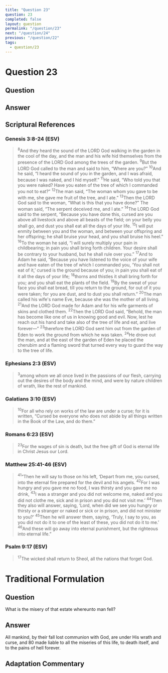 ```yaml
---
title: "Question 23"
question: 23
completed: false
layout: question
permalink: "/question/23"
next: "/question/24"
previous: "/question/22"
tags:
  - question/23
---
```

# Question 23

## Question


## Answer


## Scriptural References
### Genesis 3:8-24 (ESV)
> <sup>8</sup>And they heard the sound of the LORD God walking in the garden in the cool of the day, and the man and his wife hid themselves from the presence of the LORD God among the trees of the garden.
> <sup>9</sup>But the LORD God called to the man and said to him, “Where are you?”
> <sup>10</sup>And he said, “I heard the sound of you in the garden, and I was afraid, because I was naked, and I hid myself.”
> <sup>11</sup>He said, “Who told you that you were naked? Have you eaten of the tree of which I commanded you not to eat?”
> <sup>12</sup>The man said, “The woman whom you gave to be with me, she gave me fruit of the tree, and I ate.”
> <sup>13</sup>Then the LORD God said to the woman, “What is this that you have done?” The woman said, “The serpent deceived me, and I ate.”
> <sup>14</sup>The LORD God said to the serpent, “Because you have done this, cursed are you above all livestock and above all beasts of the field; on your belly you shall go, and dust you shall eat all the days of your life.
> <sup>15</sup>I will put enmity between you and the woman, and between your offspring and her offspring; he shall bruise your head, and you shall bruise his heel.”
> <sup>16</sup>To the woman he said, “I will surely multiply your pain in childbearing; in pain you shall bring forth children. Your desire shall be contrary to your husband, but he shall rule over you.”
> <sup>17</sup>And to Adam he said, “Because you have listened to the voice of your wife and have eaten of the tree of which I commanded you, ‘You shall not eat of it,’ cursed is the ground because of you; in pain you shall eat of it all the days of your life;
> <sup>18</sup>thorns and thistles it shall bring forth for you; and you shall eat the plants of the field.
> <sup>19</sup>By the sweat of your face you shall eat bread, till you return to the ground, for out of it you were taken; for you are dust, and to dust you shall return.”
> <sup>20</sup>The man called his wife's name Eve, because she was the mother of all living.
> <sup>21</sup>And the LORD God made for Adam and for his wife garments of skins and clothed them.
> <sup>22</sup>Then the LORD God said, “Behold, the man has become like one of us in knowing good and evil. Now, lest he reach out his hand and take also of the tree of life and eat, and live forever—”
> <sup>23</sup>therefore the LORD God sent him out from the garden of Eden to work the ground from which he was taken.
> <sup>24</sup>He drove out the man, and at the east of the garden of Eden he placed the cherubim and a flaming sword that turned every way to guard the way to the tree of life.

### Ephesians 2:3 (ESV)
> <sup>3</sup>among whom we all once lived in the passions of our flesh, carrying out the desires of the body and the mind, and were by nature children of wrath, like the rest of mankind.

### Galatians 3:10 (ESV)
> <sup>10</sup>For all who rely on works of the law are under a curse; for it is written, “Cursed be everyone who does not abide by all things written in the Book of the Law, and do them.”

### Romans 6:23 (ESV)
> <sup>23</sup>For the wages of sin is death, but the free gift of God is eternal life in Christ Jesus our Lord.

### Matthew 25:41-46 (ESV)
> <sup>41</sup>“Then he will say to those on his left, ‘Depart from me, you cursed, into the eternal fire prepared for the devil and his angels.
> <sup>42</sup>For I was hungry and you gave me no food, I was thirsty and you gave me no drink,
> <sup>43</sup>I was a stranger and you did not welcome me, naked and you did not clothe me, sick and in prison and you did not visit me.’
> <sup>44</sup>Then they also will answer, saying, ‘Lord, when did we see you hungry or thirsty or a stranger or naked or sick or in prison, and did not minister to you?’
> <sup>45</sup>Then he will answer them, saying, ‘Truly, I say to you, as you did not do it to one of the least of these, you did not do it to me.’
> <sup>46</sup>And these will go away into eternal punishment, but the righteous into eternal life.”

### Psalm 9:17 (ESV)
> <sup>17</sup>The wicked shall return to Sheol, all the nations that forget God.

# Traditional Formulation
## Question
What is the misery of that estate whereunto man fell?

## Answer
All mankind, by their fall lost communion with God, are under His wrath and curse, and 80 made liable to all the miseries of this life, to death itself, and to the pains of hell forever.

## Adaptation Commentary
